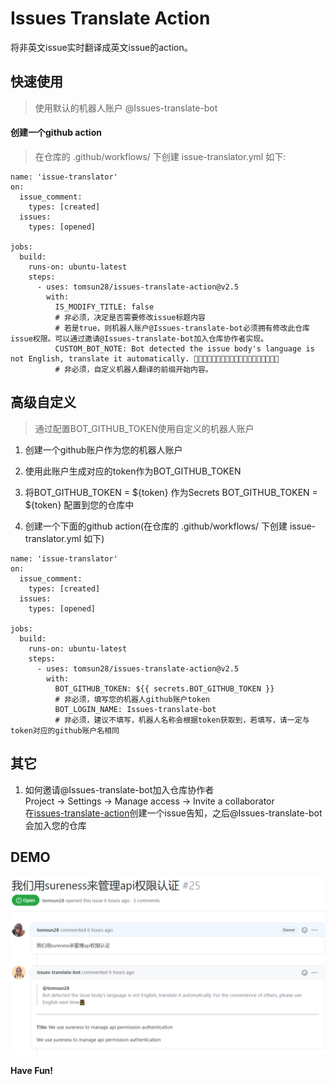 
# Issues Translate Action  

将非英文issue实时翻译成英文issue的action。     


## 快速使用    

> 使用默认的机器人账户 @Issues-translate-bot  

#### 创建一个github action     
> 在仓库的 .github/workflows/ 下创建 issue-translator.yml 如下:   

````
name: 'issue-translator'
on: 
  issue_comment: 
    types: [created]
  issues: 
    types: [opened]

jobs:
  build:
    runs-on: ubuntu-latest
    steps:
      - uses: tomsun28/issues-translate-action@v2.5
        with:
          IS_MODIFY_TITLE: false
          # 非必须，决定是否需要修改issue标题内容   
          # 若是true，则机器人账户@Issues-translate-bot必须拥有修改此仓库issue权限。可以通过邀请@Issues-translate-bot加入仓库协作者实现。
          CUSTOM_BOT_NOTE: Bot detected the issue body's language is not English, translate it automatically. 👯👭🏻🧑‍🤝‍🧑👫🧑🏿‍🤝‍🧑🏻👩🏾‍🤝‍👨🏿👬🏿
          # 非必须，自定义机器人翻译的前缀开始内容。  
````


## 高级自定义       

> 通过配置BOT_GITHUB_TOKEN使用自定义的机器人账户   
> 

1. 创建一个github账户作为您的机器人账户   

2. 使用此账户生成对应的token作为BOT_GITHUB_TOKEN      

3. 将BOT_GITHUB_TOKEN = ${token} 作为Secrets BOT_GITHUB_TOKEN = ${token} 配置到您的仓库中

4. 创建一个下面的github action(在仓库的 .github/workflows/ 下创建 issue-translator.yml 如下)         

````
name: 'issue-translator'
on: 
  issue_comment: 
    types: [created]
  issues: 
    types: [opened]

jobs:
  build:
    runs-on: ubuntu-latest
    steps:
      - uses: tomsun28/issues-translate-action@v2.5
        with:
          BOT_GITHUB_TOKEN: ${{ secrets.BOT_GITHUB_TOKEN }} 
          # 非必须，填写您的机器人github账户token
          BOT_LOGIN_NAME: Issues-translate-bot    
          # 非必须，建议不填写，机器人名称会根据token获取到，若填写，请一定与token对应的github账户名相同
````


## 其它       

1. 如何邀请@Issues-translate-bot加入仓库协作者    
Project -> Settings -> Manage access -> Invite a collaborator   
在[issues-translate-action](https://github.com/tomsun28/issues-translate-action)创建一个issue告知，之后@Issues-translate-bot会加入您的仓库        

## DEMO  

![action-sample](dist/action-sample.png)   

**Have Fun!**  





